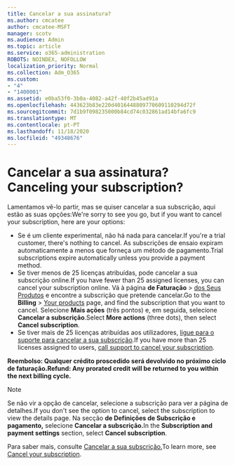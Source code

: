 ```yaml
---
title: Cancelar a sua assinatura?
ms.author: cmcatee
author: cmcatee-MSFT
manager: scotv
ms.audience: Admin
ms.topic: article
ms.service: o365-administration
ROBOTS: NOINDEX, NOFOLLOW
localization_priority: Normal
ms.collection: Adm_O365
ms.custom:
- "4"
- "1400001"
ms.assetid: e0ba53f0-3b0a-4082-a42f-40f2b45ad91a
ms.openlocfilehash: 443623b83e220d4016448809770609110294d72f
ms.sourcegitcommit: 7d1b9f098235000b84cd74c032861ad14bfa6fc9
ms.translationtype: MT
ms.contentlocale: pt-PT
ms.lasthandoff: 11/18/2020
ms.locfileid: "49348676"
---
```

# <a name="canceling-your-subscription"></a><span data-ttu-id="0573c-102">Cancelar a sua assinatura?</span><span class="sxs-lookup"><span data-stu-id="0573c-102">Canceling your subscription?</span></span>

<span data-ttu-id="0573c-103">Lamentamos vê-lo partir, mas se quiser cancelar a sua subscrição, aqui estão as suas opções:</span><span class="sxs-lookup"><span data-stu-id="0573c-103">We're sorry to see you go, but if you want to cancel your subscription, here are your options:</span></span>
  
- <span data-ttu-id="0573c-104">Se é um cliente experimental, não há nada para cancelar.</span><span class="sxs-lookup"><span data-stu-id="0573c-104">If you're a trial customer, there's nothing to cancel.</span></span> <span data-ttu-id="0573c-105">As subscrições de ensaio expiram automaticamente a menos que forneça um método de pagamento.</span><span class="sxs-lookup"><span data-stu-id="0573c-105">Trial subscriptions expire automatically unless you provide a payment method.</span></span>
- <span data-ttu-id="0573c-106">Se tiver menos de 25 licenças atribuídas, pode cancelar a sua subscrição online.</span><span class="sxs-lookup"><span data-stu-id="0573c-106">If you have fewer than 25 assigned licenses, you can cancel your subscription online.</span></span> <span data-ttu-id="0573c-107">Vá à página **de Faturação** \> [dos Seus Produtos](https://go.microsoft.com/fwlink/p/?linkid=842054) e encontre a subscrição que pretende cancelar.</span><span class="sxs-lookup"><span data-stu-id="0573c-107">Go to the **Billing** \> [Your products](https://go.microsoft.com/fwlink/p/?linkid=842054) page, and find the subscription that you want to cancel.</span></span> <span data-ttu-id="0573c-108">Selecione **Mais ações** (três pontos) e, em seguida, selecione **Cancelar a subscrição**.</span><span class="sxs-lookup"><span data-stu-id="0573c-108">Select **More actions** (three dots), then select **Cancel subscription**.</span></span>
- <span data-ttu-id="0573c-109">Se tiver mais de 25 licenças atribuídas aos utilizadores, [ligue para o suporte para cancelar a sua subscrição](https://docs.microsoft.com/microsoft-365/admin/contact-support-for-business-products?view=o365-worldwide).</span><span class="sxs-lookup"><span data-stu-id="0573c-109">If you have more than 25 licenses assigned to users, [call support to cancel your subscription](https://docs.microsoft.com/microsoft-365/admin/contact-support-for-business-products?view=o365-worldwide).</span></span>
  
<span data-ttu-id="0573c-110">**Reembolso: Qualquer crédito proscedido será devolvido no próximo ciclo de faturação.**</span><span class="sxs-lookup"><span data-stu-id="0573c-110">**Refund: Any prorated credit will be returned to you within the next billing cycle.**</span></span>

> [!NOTE]
> <span data-ttu-id="0573c-111">Se não vir a opção de cancelar, selecione a subscrição para ver a página de detalhes.</span><span class="sxs-lookup"><span data-stu-id="0573c-111">If you don't see the option to cancel, select the subscription to view the details page.</span></span> <span data-ttu-id="0573c-112">Na secção **de Definições de Subscrição e pagamento,** selecione **Cancelar a subscrição.**</span><span class="sxs-lookup"><span data-stu-id="0573c-112">In the **Subscription and payment settings** section, select **Cancel subscription**.</span></span>

<span data-ttu-id="0573c-113">Para saber mais, consulte [Cancelar a sua subscrição.](https://docs.microsoft.com/microsoft-365/commerce/subscriptions/cancel-your-subscription)</span><span class="sxs-lookup"><span data-stu-id="0573c-113">To learn more, see [Cancel your subscription](https://docs.microsoft.com/microsoft-365/commerce/subscriptions/cancel-your-subscription).</span></span>